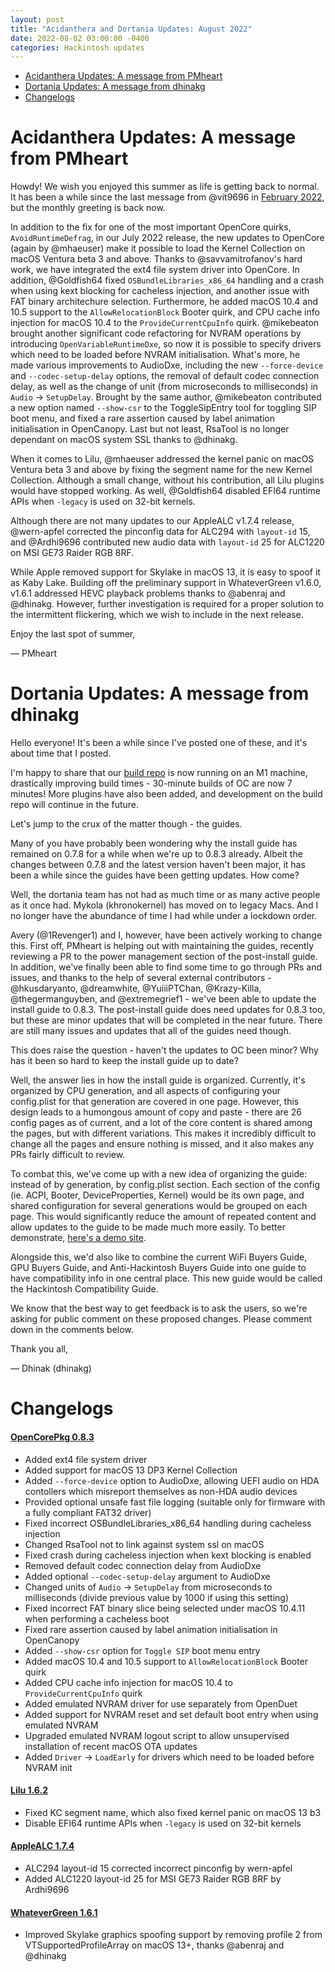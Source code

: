 ```yaml
---
layout: post
title: "Acidanthera and Dortania Updates: August 2022"
date: 2022-08-02 03:00:00 -0400
categories: Hackintosh updates
---
```


* [Acidanthera Updates: A message from PMheart](#acidanthera-updates-a-message-from-pmheart)
* [Dortania Updates: A message from dhinakg](#dortania-updates-a-message-from-dhinakg)
* [Changelogs](#changelogs)

# Acidanthera Updates: A message from PMheart

Howdy! We wish you enjoyed this summer as life is getting back to normal. It has been a while since the last message from @vit9696 in [February 2022](https://dortania.github.io/hackintosh/updates/2022/02/10/acidanthera-february.html), but the monthly greeting is back now.

In addition to the fix for one of the most important OpenCore quirks, `AvoidRuntimeDefrag`, in our July 2022 release, the new updates to OpenCore (again by @mhaeuser) make it possible to load the Kernel Collection on macOS Ventura beta 3 and above. Thanks to @savvamitrofanov's hard work, we have integrated the ext4 file system driver into OpenCore. In addition, @Goldfish64 fixed `OSBundleLibraries_x86_64` handling and a crash when using kext blocking for cacheless injection, and another issue with FAT binary architechure selection. Furthermore, he added macOS 10.4 and 10.5 support to the `AllowRelocationBlock` Booter quirk, and CPU cache info injection for macOS 10.4 to the `ProvideCurrentCpuInfo` quirk. @mikebeaton brought another significant code refactoring for NVRAM operations by introducing `OpenVariableRuntimeDxe`, so now it is possible to specify drivers which need to be loaded before NVRAM initialisation. What's more, he made various improvements to AudioDxe, including the new `--force-device` and `--codec-setup-delay` options, the removal of default codec connection delay, as well as the change of unit (from microseconds to milliseconds) in `Audio` -> `SetupDelay`. Brought by the same author, @mikebeaton contributed a new option named `--show-csr` to the ToggleSipEntry tool for toggling SIP boot menu, and fixed a rare assertion caused by label animation initialisation in OpenCanopy. Last but not least, RsaTool is no longer dependant on macOS system SSL thanks to @dhinakg.

When it comes to Lilu, @mhaeuser addressed the kernel panic on macOS Ventura beta 3 and above by fixing the segment name for the new Kernel Collection. Although a small change, without his contribution, all Lilu plugins would have stopped working. As well, @Goldfish64 disabled EFI64 runtime APIs when `-legacy` is used on 32-bit kernels.

Although there are not many updates to our AppleALC v1.7.4 release, @wern-apfel corrected the pinconfig data for ALC294 with `layout-id` 15, and @Ardhi9696 contributed new audio data with `layout-id` 25 for ALC1220 on MSI GE73 Raider RGB 8RF.

While Apple removed support for Skylake in macOS 13, it is easy to spoof it as Kaby Lake. Building off the preliminary support in WhateverGreen v1.6.0, v1.6.1 addressed HEVC playback problems thanks to @abenraj and @dhinakg. However, further investigation is required for a proper solution to the intermittent flickering, which we wish to include in the next release.

Enjoy the last spot of summer,

— PMheart

# Dortania Updates: A message from dhinakg

Hello everyone! It's been a while since I've posted one of these, and it's about time that I posted.

I'm happy to share that our [build repo](https://dortania.github.io/builds/) is now running on an M1 machine, drastically improving build times - 30-minute builds of OC are now 7 minutes! More plugins have also been added, and development on the build repo will continue in the future.

Let's jump to the crux of the matter though - the guides.

Many of you have probably been wondering why the install guide has remained on 0.7.8 for a while when we're up to 0.8.3 already. Albeit the changes between 0.7.8 and the latest version haven't been major, it has been a while since the guides have been getting updates. How come?

Well, the dortania team has not had as much time or as many active people as it once had. Mykola (khronokernel) has moved on to legacy Macs. And I no longer have the abundance of time I had while under a lockdown order.

Avery (@1Revenger1) and I, however, have been actively working to change this. First off, PMheart is helping out with maintaining the guides, recently reviewing a PR to the power management section of the post-install guide. In addition, we've finally been able to find some time to go through PRs and issues, and thanks to the help of several external contributors - @hkusdaryanto, @dreamwhite, @YuiiiPTChan, @Krazy-Killa, @thegermanguyben, and @extremegrief1 - we've been able to update the install guide to 0.8.3. The post-install guide does need updates for 0.8.3 too, but these are minor updates that will be completed in the near future. There are still many issues and updates that all of the guides need though.

This does raise the question - haven't the updates to OC been minor? Why has it been so hard to keep the install guide up to date?

Well, the answer lies in how the install guide is organized. Currently, it's organized by CPU generation, and all aspects of configuring your config.plist for that generation are covered in one page. However, this design leads to a humongous amount of copy and paste - there are 26 config pages as of current, and a lot of the core content is shared among the pages, but with different variations. This makes it incredibly difficult to change all the pages and ensure nothing is missed, and it also makes any PRs fairly difficult to review.

To combat this, we've come up with a new idea of organizing the guide: instead of by generation, by config.plist section. Each section of the config (ie. ACPI, Booter, DeviceProperties, Kernel) would be its own page, and shared configuration for several generations would be grouped on each page. This would significantly reduce the amount of repeated content and allow updates to the guide to be made much more easily. To better demonstrate, [here's a demo site](https://dortania.github.io/other/install-guide-reorganized-sample).

Alongside this, we'd also like to combine the current WiFi Buyers Guide, GPU Buyers Guide, and Anti-Hackintosh Buyers Guide into one guide to have compatibility info in one central place. This new guide would be called the Hackintosh Compatibility Guide.

We know that the best way to get feedback is to ask the users, so we're asking for public comment on these proposed changes. Please comment down in the comments below.

Thank you all,

— Dhinak (dhinakg)

# Changelogs

#### [OpenCorePkg 0.8.3](https://github.com/acidanthera/OpenCorePkg/releases)

* Added ext4 file system driver
* Added support for macOS 13 DP3 Kernel Collection
* Added `--force-device` option to AudioDxe, allowing UEFI audio on HDA contollers which misreport themselves as non-HDA audio devices
* Provided optional unsafe fast file logging (suitable only for firmware with a fully compliant FAT32 driver)
* Fixed incorrect OSBundleLibraries_x86_64 handling during cacheless injection
* Changed RsaTool not to link against system ssl on macOS
* Fixed crash during cacheless injection when kext blocking is enabled
* Removed default codec connection delay from AudioDxe
* Added optional `--codec-setup-delay` argument to AudioDxe
* Changed units of `Audio` -> `SetupDelay` from microseconds to milliseconds (divide previous value by 1000 if using this setting)
* Fixed incorrect FAT binary slice being selected under macOS 10.4.11 when performing a cacheless boot
* Fixed rare assertion caused by label animation initialisation in OpenCanopy
* Added `--show-csr` option for `Toggle SIP` boot menu entry
* Added macOS 10.4 and 10.5 support to `AllowRelocationBlock` Booter quirk
* Added CPU cache info injection for macOS 10.4 to `ProvideCurrentCpuInfo` quirk
* Added emulated NVRAM driver for use separately from OpenDuet
* Added support for NVRAM reset and set default boot entry when using emulated NVRAM
* Upgraded emulated NVRAM logout script to allow unsupervised installation of recent macOS OTA updates
* Added `Driver` -> `LoadEarly` for drivers which need to be loaded before NVRAM init

#### [Lilu 1.6.2](https://github.com/acidanthera/Lilu/releases)

* Fixed KC segment name, which also fixed kernel panic on macOS 13 b3
* Disable EFI64 runtime APIs when `-legacy` is used on 32-bit kernels

#### [AppleALC 1.7.4](https://github.com/acidanthera/AppleALC/releases)

* ALC294 layout-id 15 corrected incorrect pinconfig by wern-apfel
* Added ALC1220 layout-id 25 for MSI GE73 Raider RGB 8RF by Ardhi9696

#### [WhateverGreen 1.6.1](https://github.com/acidanthera/WhateverGreen/releases)

* Improved Skylake graphics spoofing support by removing profile 2 from VTSupportedProfileArray on macOS 13+, thanks @abenraj and @dhinakg

